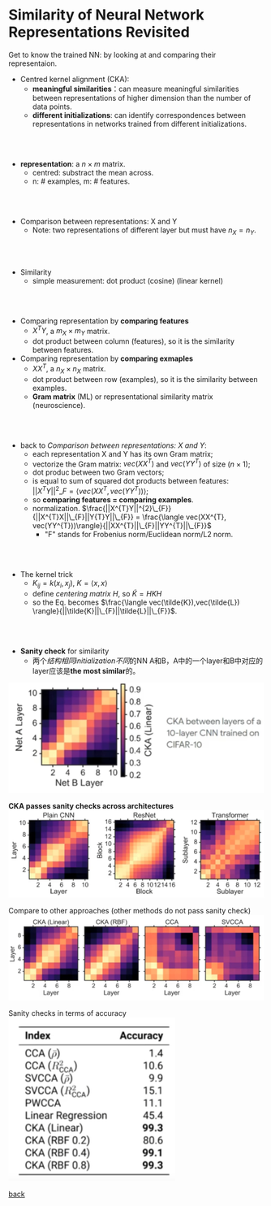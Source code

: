 # Similarity of Neural Network Representations Revisited

Get to know the trained NN: by looking at and comparing their representaion.

- Centred kernel alignment (CKA):
    - **meaningful similarities**：can measure meaningful similarities between representations of higher dimension than the number of data points.
    - **different initializations**: can identify correspondences between representations in networks trained from different initializations. 
<br>
<br>

- **representation**: a $n \times m$ matrix.
    - centred: substract the mean across.
    - n: # examples, m: # features.
<br>
<br>

- Comparison between representations: X and Y
    - Note: two representations of different layer but must have $n_{X} = n_{Y}$. 
<br>
<br>

- Similarity
    - simple measurement: dot product (cosine) (linear kernel)
<br>
<br>

- Comparing representation by **comparing features**
    - $X^{T}Y$, a $m_{X} \times m_{Y}$ matrix.
    - dot product between column (features), so it is the similarity between features.
- Comparing representation by **comparing exmaples**
    - $XX^{T}$, a $n_{X} \times n_{X}$ matrix.
    - dot product between row (examples), so it is the similarity between examples.
    - **Gram matrix** (ML) or representational similarity matrix (neuroscience).
<br>
<br>

- back to *Comparison between representations: X and Y*: 
    - each representation X and Y has its own Gram matrix;
    - vectorize the Gram matrix: $vec(XX^{T})$ and $vec(YY^{T})$ of size $(n \times 1)$;
    - dot produc between two Gram vectors;
    - is equal to sum of squared dot products between features: $||X^{T}Y||^{2}\_{F} = \langle vec(XX^{T}, vec(YY^{T}))\rangle$;
    - so **comparing features = comparing examples**.
    - normalization. $\frac{||X^{T}Y||^{2}\_{F}}{||X^{T}X||\_{F}||Y{T}Y||\_{F}} = \frac{\langle vec(XX^{T}, vec(YY^{T}))\rangle}{||XX^{T}||\_{F}||YY^{T}||\_{F}}$
        - "F" stands for Frobenius norm/Euclidean norm/L2 norm.
<br>
<br>

- The kernel trick
    - $K_{ij} = k(x_{i},x_{j})$, $K = \langle x,x \rangle$
    - define *centering matrix* $H$, so $\tilde{K} = HKH$
    - so the Eq. becomes $\frac{\langle vec(\tilde{K}),vec(\tilde{L}) \rangle}{||\tilde{K}||\_{F}||\tilde{L}||\_{F}}$.
<br>
<br>

- **Sanity check** for similarity
    - 两个*结构相同initialization不同*的NN A和B，A中的一个layer和B中对应的layer应该是**the most similar**的。

![cka1](cka1.PNG)

**CKA passes sanity checks across architectures** <br>
![cka2](cka2.PNG)

Compare to other approaches (other methods do not pass sanity check) <br>
![cka3](cka3.PNG)

Sanity checks in terms of accuracy <br>
![cka4](cka4.PNG)

[back](https://github.com/YHJYH/Machine_Learning/blob/main/projects/Master_Thesis/papers/refs.md#content)
